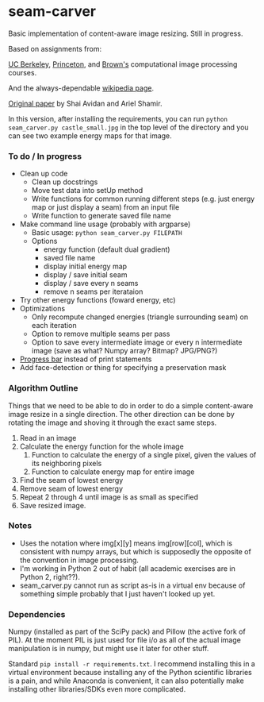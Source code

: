 # seam-carver

Basic implementation of content-aware image resizing. Still in progress. 

Based on assignments from:

[UC Berkeley](https://inst.eecs.berkeley.edu/~cs194-26/fa14/hw/proj4-seamcarving/index.html), [Princeton](http://www.cs.princeton.edu/courses/archive/spring14/cos226/assignments/seamCarving.html), and [Brown's](http://cs.brown.edu/courses/cs129/results/proj3/taox/) computational image processing courses.

And the always-dependable [wikipedia page](https://en.wikipedia.org/wiki/Seam_carving).

[Original paper](https://inst.eecs.berkeley.edu/~cs194-26/fa14/hw/proj4-seamcarving/imret.pdf) by Shai Avidan and Ariel Shamir.

In this version, after installing the requirements, you can run `python seam_carver.py castle_small.jpg` in the top level of the directory and you can see two example energy maps for that image.

### To do / In progress

* Clean up code
	* Clean up docstrings
	* Move test data into setUp method
	* Write functions for common running different steps (e.g. just energy map or just display a seam) from an input file
	* Write function to generate saved file name
* Make command line usage (probably with argparse)
	* Basic usage: `python seam_carver.py FILEPATH`
	* Options
		* energy function (default dual gradient)
		* saved file name
		* display initial energy map
		* display / save initial seam
		* display / save every n seams
		* remove n seams per iterataion
* Try other energy functions (foward energy, etc)
* Optimizations
	* Only recompute changed energies (triangle surrounding seam) on each iteration
	* Option to remove multiple seams per pass
	* Option to save every intermediate image or every n intermediate image (save as what? Numpy array? Bitmap? JPG/PNG?)
* [Progress bar](https://github.com/tqdm/tqdm) instead of print statements
* Add face-detection or thing for specifying a preservation mask

### Algorithm Outline

Things that we need to be able to do in order to do a simple content-aware image resize in a single direction. The other direction can be done by rotating the image and shoving it through the exact same steps. 

1. Read in an image
2. Calculate the energy function for the whole image
	1. Function to calculate the energy of a single pixel, given the values of its neighboring pixels
	2. Function to calculate energy map for entire image
3. Find the seam of lowest energy
4. Remove seam of lowest energy
5. Repeat 2 through 4 until image is as small as specified
6. Save resized image.

### Notes

* Uses the notation where img[x][y] means img[row][col], which is consistent with numpy arrays, but which is supposedly the opposite of the convention in image processing.
* I'm working in Python 2 out of habit (all academic exercises are in Python 2, right??).
* seam_carver.py cannot run as script as-is in a virtual env because of something simple probably that I just haven't looked up yet.


### Dependencies

Numpy (installed as part of the SciPy pack) and Pillow (the active fork of PIL). At the moment PIL is just used for file i/o as all of the actual image manipulation is in numpy, but might use it later for other stuff.

Standard `pip install -r requirements.txt`. I recommend installing this in a virtual environment because installing any of the Python scientific libraries is a pain, and while Anaconda is convenient, it can also potentially make installing other libraries/SDKs even more complicated. 
